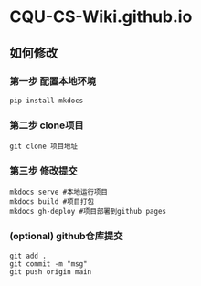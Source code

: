 # CQU-CS-Wiki.github.io
## 如何修改
### 第一步 配置本地环境
```
pip install mkdocs
```
### 第二步 clone项目
```
git clone 项目地址
```
### 第三步 修改提交
```
mkdocs serve #本地运行项目
mkdocs build #项目打包
mkdocs gh-deploy #项目部署到github pages
```
### (optional) github仓库提交
```
git add .
git commit -m "msg"
git push origin main
```


